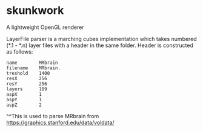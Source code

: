 # skunkwork
A lightweight OpenGL renderer

LayerFile parser is a marching cubes implementation which takes numbered (*.1 - *.n)
layer files with a header in the same folder. Header is constructed as follows:

```
name        MRbrain
filename    MRbrain.
treshold    1400
resX        256
resY        256
layers      109
aspX        1
aspY        1
aspZ        2
```

^^This is used to parse MRbrain from https://graphics.stanford.edu/data/voldata/
